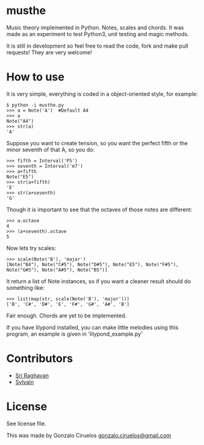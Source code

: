 musthe
======

Music theory implemented in Python. Notes, scales and chords. It was made as an experiment to test Python3, unit testing and magic methods.

It is still in development so feel free to read the code, fork and make pull requests! They are very welcome!


How to use
==========

It is very simple, everything is coded in a object-oriented style, for example:

    $ python -i musthe.py
    >>> a = Note('A')  #Default A4
    >>> a
    Note("A4")
    >>> str(a)
    'A'



Suppose you want to create tension, so you want the perfect fifth or the minor seventh of that A, so you do:

    >>> fifth = Interval('P5')
    >>> seventh = Interval('m7')
    >>> a+fifth
    Note("E5")
    >>> str(a+fifth)
    'E'
    >>> str(a+seventh)
    'G'

Though it is important to see that the octaves of those notes are different:

    >>> a.octave
    4
    >>> (a+seventh).octave
    5

Now lets try scales:

    >>> scale(Note('B'), 'major')
    [Note("B4"), Note("C#5"), Note("D#5"), Note("E5"), Note("F#5"), Note("G#5"), Note("A#5"), Note("B5")]

It return a list of Note instances, so if you want a cleaner result should do something like:

    >>> list(map(str, scale(Note('B'), 'major')))
    ['B', 'C#', 'D#', 'E', 'F#', 'G#', 'A#', 'B']
    
Fair enough. Chords are yet to be implemented.


If you have lilypond installed, you can make little melodies using this program, an example is given in 'lilypond_example.py'


Contributors
============

* [Sri Raghavan](https://github.com/srir)
* [Sylvain](https://github.com/SylvainDe)

License
=======

See license file.

This was made by Gonzalo Ciruelos <gonzalo.ciruelos@gmail.com>


